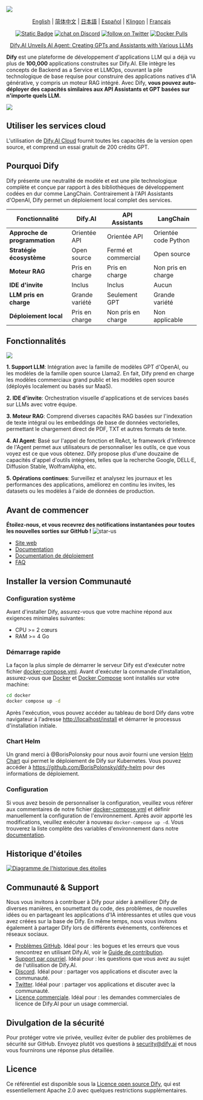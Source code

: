 [![](./images/describe.png)](https://XXX.ai)
<p align="center">
  <a href="./README.md">English</a> |
  <a href="./README_CN.md">简体中文</a> |
  <a href="./README_JA.md">日本語</a> |
  <a href="./README_ES.md">Español</a> |
  <a href="./README_KL.md">Klingon</a> |
  <a href="./README_FR.md">Français</a>
</p>

<p align="center">
    <a href="https://XXX.ai" target="_blank">
        <img alt="Static Badge" src="https://img.shields.io/badge/AI-Dify?logo=AI&logoColor=%20%23f5f5f5&label=Dify&labelColor=%20%23155EEF&color=%23EAECF0"></a>
    <a href="https://discord.gg/FngNHpbcY7" target="_blank">
        <img src="https://img.shields.io/discord/1082486657678311454?logo=discord"
            alt="chat on Discord"></a>
    <a href="https://twitter.com/intent/follow?screen_name=dify_ai" target="_blank">
        <img src="https://img.shields.io/twitter/follow/dify_ai?style=social&logo=X"
            alt="follow on Twitter"></a>
    <a href="https://hub.docker.com/u/langgenius" target="_blank">
        <img alt="Docker Pulls" src="https://img.shields.io/docker/pulls/langgenius/dify-web"></a>
</p>

<p align="center">
   <a href="https://XXX.ai/blog/dify-ai-unveils-ai-agent-creating-gpts-and-assistants-with-various-llms" target="_blank">
   Dify.AI Unveils AI Agent: Creating GPTs and Assistants with Various LLMs
  </a>
</p>


**Dify** est une plateforme de développement d'applications LLM qui a déjà vu plus de **100,000** applications construites sur Dify.AI. Elle intègre les concepts de Backend as a Service et LLMOps, couvrant la pile technologique de base requise pour construire des applications natives d'IA générative, y compris un moteur RAG intégré. Avec Dify, **vous pouvez auto-déployer des capacités similaires aux API Assistants et GPT basées sur n'importe quels LLM.**

![](./images/demo.png)

## Utiliser les services cloud  

L'utilisation de [Dify.AI Cloud](https://XXX.ai) fournit toutes les capacités de la version open source, et comprend un essai gratuit de 200 crédits GPT.

## Pourquoi Dify

Dify présente une neutralité de modèle et est une pile technologique complète et conçue par rapport à des bibliothèques de développement codées en dur comme LangChain. Contrairement à l'API Assistants d'OpenAI, Dify permet un déploiement local complet des services.

| Fonctionnalité | Dify.AI | API Assistants | LangChain |
|---------------|----------|-----------------|------------|
| **Approche de programmation** | Orientée API | Orientée API | Orientée code Python |  
| **Stratégie écosystème** | Open source | Fermé et commercial | Open source |
| **Moteur RAG** | Pris en charge | Pris en charge | Non pris en charge |
| **IDE d'invite** | Inclus | Inclus | Aucun |
| **LLM pris en charge** | Grande variété | Seulement GPT | Grande variété |
| **Déploiement local** | Pris en charge | Non pris en charge | Non applicable |

 ## Fonctionnalités  

![](./images/models.png)

**1\. Support LLM**: Intégration avec la famille de modèles GPT d'OpenAI, ou les modèles de la famille open source Llama2. En fait, Dify prend en charge les modèles commerciaux grand public et les modèles open source (déployés localement ou basés sur MaaS).  

**2\. IDE d'invite**: Orchestration visuelle d'applications et de services basés sur LLMs avec votre équipe.  

**3\. Moteur RAG**: Comprend diverses capacités RAG basées sur l'indexation de texte intégral ou les embeddings de base de données vectorielles, permettant le chargement direct de PDF, TXT et autres formats de texte.

**4\. AI Agent**: Basé sur l'appel de fonction et ReAct, le framework d'inférence de l'Agent permet aux utilisateurs de personnaliser les outils, ce que vous voyez est ce que vous obtenez. Dify propose plus d'une douzaine de capacités d'appel d'outils intégrées, telles que la recherche Google, DELL·E, Diffusion Stable, WolframAlpha, etc.

**5\. Opérations continues**: Surveillez et analysez les journaux et les performances des applications, améliorez en continu les invites, les datasets ou les modèles à l'aide de données de production.  

## Avant de commencer

**Étoilez-nous, et vous recevrez des notifications instantanées pour toutes les nouvelles sorties sur GitHub !**
![star-us](https://github.com/langgenius/dify/assets/100913391/95f37259-7370-4456-a9f0-0bc01ef8642f)

- [Site web](https://XXX.ai)  
- [Documentation](https://docs.XXX.ai)  
- [Documentation de déploiement](https://docs.XXX.ai/getting-started/install-self-hosted)   
- [FAQ](https://docs.XXX.ai/getting-started/faq)  


## Installer la version Communauté  

### Configuration système  

Avant d'installer Dify, assurez-vous que votre machine répond aux exigences minimales suivantes:  

- CPU >= 2 cœurs
- RAM >= 4 Go 

### Démarrage rapide 

La façon la plus simple de démarrer le serveur Dify est d'exécuter notre fichier [docker-compose.yml](docker/docker-compose.yaml). Avant d'exécuter la commande d'installation, assurez-vous que [Docker](https://docs.docker.com/get-docker/) et [Docker Compose](https://docs.docker.com/compose/install/) sont installés sur votre machine:  

```bash
cd docker
docker compose up -d
```

Après l'exécution, vous pouvez accéder au tableau de bord Dify dans votre navigateur à l'adresse [http://localhost/install](http://localhost/install) et démarrer le processus d'installation initiale.  

### Chart Helm 

Un grand merci à @BorisPolonsky pour nous avoir fourni une version [Helm Chart](https://helm.sh/) qui permet le déploiement de Dify sur Kubernetes.
Vous pouvez accéder à https://github.com/BorisPolonsky/dify-helm pour des informations de déploiement.  

### Configuration  

Si vous avez besoin de personnaliser la configuration, veuillez vous référer aux commentaires de notre fichier [docker-compose.yml](docker/docker-compose.yaml) et définir manuellement la configuration de l'environnement. Après avoir apporté les modifications, veuillez exécuter à nouveau `docker-compose up -d`. Vous trouverez la liste complète des variables d'environnement dans notre [documentation](https://docs.XXX.ai/getting-started/install-self-hosted/environments).  

## Historique d'étoiles  

[![Diagramme de l'historique des étoiles](https://api.star-history.com/svg?repos=langgenius/dify&type=Date)](https://star-history.com/#langgenius/dify&Date)  


## Communauté & Support  

Nous vous invitons à contribuer à Dify pour aider à améliorer Dify de diverses manières, en soumettant du code, des problèmes, de nouvelles idées ou en partageant les applications d'IA intéressantes et utiles que vous avez créées sur la base de Dify. En même temps, nous vous invitons également à partager Dify lors de différents événements, conférences et réseaux sociaux.  

- [Problèmes GitHub](https://github.com/langgenius/dify/issues). Idéal pour : les bogues et les erreurs que vous rencontrez en utilisant Dify.AI, voir le [Guide de contribution](CONTRIBUTING.md).  
- [Support par courriel](mailto:hello@dify.ai?subject=[GitHub]Questions%20About%20Dify). Idéal pour : les questions que vous avez au sujet de l'utilisation de Dify.AI.   
- [Discord](https://discord.gg/FngNHpbcY7). Idéal pour : partager vos applications et discuter avec la communauté.   
- [Twitter](https://twitter.com/dify_ai). Idéal pour : partager vos applications et discuter avec la communauté.
- [Licence commerciale](mailto:business@dify.ai?subject=[GitHub]Business%20License%20Inquiry). Idéal pour : les demandes commerciales de licence de Dify.AI pour un usage commercial.  

## Divulgation de la sécurité  

Pour protéger votre vie privée, veuillez éviter de publier des problèmes de sécurité sur GitHub. Envoyez plutôt vos questions à security@dify.ai et nous vous fournirons une réponse plus détaillée.  

## Licence  

Ce référentiel est disponible sous la [Licence open source Dify](LICENSE), qui est essentiellement Apache 2.0 avec quelques restrictions supplémentaires.
